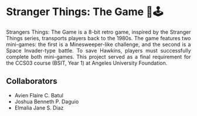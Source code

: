 # Stranger Things: The Game 👾🕹
<div style="text-align: justify"> Strangers Things: The Game is a 8-bit retro game, inspired by the Stranger Things series, transports players back to the 1980s. The game features two mini-games: the first is a Minesweeper-like challenge, and the second is a Space Invader-type battle. To save Hawkins, players must successfully complete both mini-games. This project served as a final requirement for the CCS03 course (BSIT, Year 1) at Angeles University Foundation. </div>

## Collaborators
- Avien Flaire C. Batul
- Joshua Benneth P. Daguio
- Elmalia Jane S. Diaz
